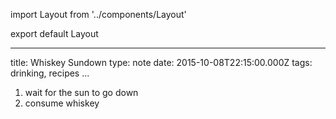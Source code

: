 import Layout from '../components/Layout'

export default Layout

---

title: Whiskey Sundown
type: note
date: 2015-10-08T22:15:00.000Z
tags: drinking, recipes
...

1.  wait for the sun to go down
2.  consume whiskey
